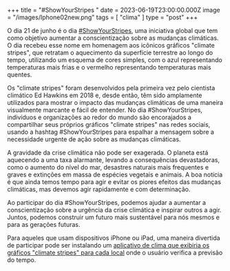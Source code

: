 +++
title = "#ShowYourStripes "
date = 2023-06-19T23:00:00.000Z
image = "/images/Iphone02new.png"
tags = [ "clima" ]
type = "post"
+++

O dia 21 de junho é o dia [#ShowYourStripes](https://showyourstripes.info/), uma iniciativa global que tem como objetivo aumentar a conscientização sobre as mudanças climáticas. O dia recebeu esse nome em homenagem aos icônicos gráficos "climate stripes", que retratam o aquecimento da superfície terrestre ao longo do tempo, utilizando um esquema de cores simples, com o azul representando temperaturas mais frias e o vermelho representando temperaturas mais quentes.

Os "climate stripes" foram desenvolvidos pela primeira vez pelo cientista climático Ed Hawkins em 2018 e, desde então, têm sido amplamente utilizados para mostrar o impacto das mudanças climáticas de uma maneira visualmente marcante e fácil de entender. No dia #ShowYourStripes, indivíduos e organizações ao redor do mundo são encorajados a compartilhar seus próprios gráficos "climate stripes" nas redes sociais, usando a hashtag #ShowYourStripes para espalhar a mensagem sobre a necessidade urgente de ação sobre as mudanças climáticas.

A gravidade da crise climática não pode ser exagerada. O planeta está aquecendo a uma taxa alarmante, levando a consequências devastadoras, como o aumento do nível do mar, desastres naturais mais frequentes e graves e extinções em massa de espécies vegetais e animais. A boa notícia é que ainda temos tempo para agir e evitar os piores efeitos das mudanças climáticas, mas devemos agir rapidamente e com determinação.

Ao participar do dia #ShowYourStripes, podemos ajudar a aumentar a conscientização sobre a urgência da crise climática e inspirar outros a agir. Juntos, podemos construir um futuro mais sustentável para nós mesmos e para as gerações futuras.

Para aqueles que usam dispositivos iPhone ou iPad, uma maneira divertida de participar pode ser instalando um [aplicativo de clima que exibiria os gráficos "climate stripes" para cada local](https://climacam.com/) onde o usuário verifica a previsão do tempo.
